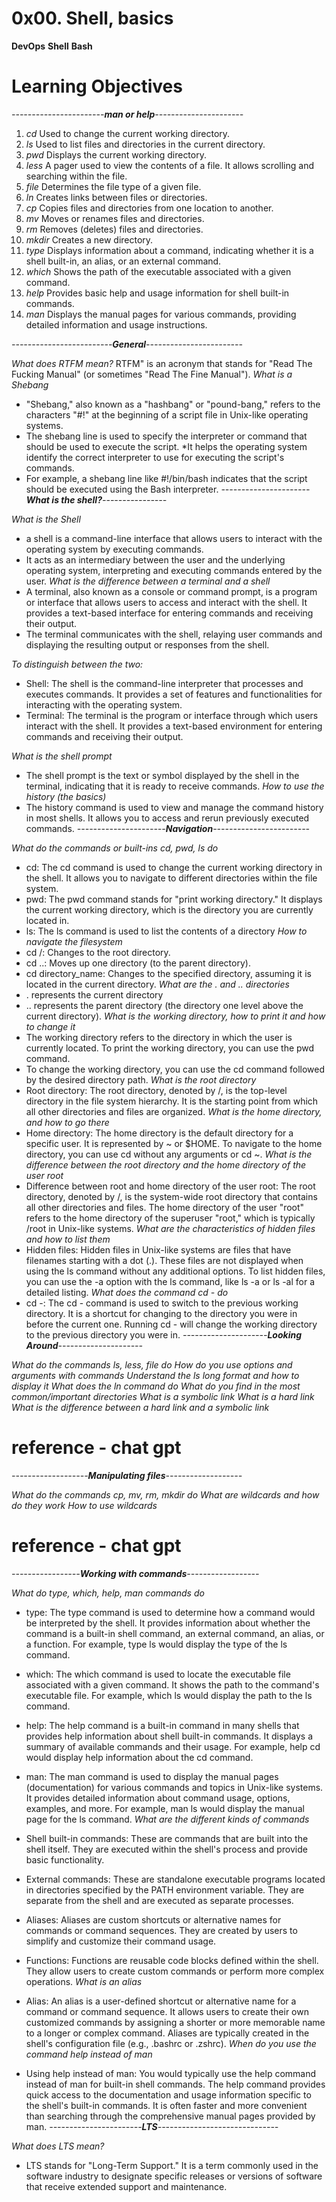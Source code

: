# 0x00. Shell, basics

**DevOps** **Shell** **Bash** 

# Learning Objectives

*-----------------------**man or help**----------------------*

1. *cd* Used to change the current working directory.
2. *ls* Used to list files and directories in the current directory.
3. *pwd* Displays the current working directory.
4. *less* A pager used to view the contents of a file. It allows scrolling and searching within the file.
5. *file* Determines the file type of a given file.
6. *ln* Creates links between files or directories.
7. *cp* Copies files and directories from one location to another.
8. *mv* Moves or renames files and directories.
9. *rm* Removes (deletes) files and directories.
10. *mkdir* Creates a new directory.
11. *type* Displays information about a command, indicating whether it is a shell built-in, an alias, or an external command.
12. *which* Shows the path of the executable associated with a given command.
13. *help* Provides basic help and usage information for shell built-in commands.
14. *man* Displays the manual pages for various commands, providing detailed information and usage instructions.

*-------------------------**General**------------------------*

*What does RTFM mean?*
RTFM" is an acronym that stands for "Read The Fucking Manual" (or sometimes "Read The Fine Manual").
*What is a Shebang*
* "Shebang," also known as a "hashbang" or "pound-bang," refers to the characters "#!" at the beginning of a script file in Unix-like operating systems.
* The shebang line is used to specify the interpreter or command that should be used to execute the script. 
*It helps the operating system identify the correct interpreter to use for executing the script's commands.
* For example, a shebang line like #!/bin/bash indicates that the script should be executed using the Bash interpreter.
*----------------------**What is the shell?**----------------*

*What is the Shell*
* a shell is a command-line interface that allows users to interact with the operating system by executing commands. 
* It acts as an intermediary between the user and the underlying operating system, interpreting and executing commands entered by the user.
*What is the difference between a terminal and a shell*
* A terminal, also known as a console or command prompt, is a program or interface that allows users to access and interact with the shell. It provides a text-based interface for entering commands and receiving their output.
* The terminal communicates with the shell, relaying user commands and displaying the resulting output or responses from the shell.

*To distinguish between the two:*

* Shell: The shell is the command-line interpreter that processes and executes commands. It provides a set of features and functionalities for interacting with the operating system.
* Terminal: The terminal is the program or interface through which users interact with the shell. It provides a text-based environment for entering commands and receiving their output.

*What is the shell prompt*
* The shell prompt is the text or symbol displayed by the shell in the terminal, indicating that it is ready to receive commands.
*How to use the history (the basics)*
* The history command is used to view and manage the command history in most shells. It allows you to access and rerun previously executed commands. 
*----------------------**Navigation**------------------------*

*What do the commands or built-ins cd, pwd, ls do*
* cd: The cd command is used to change the current working directory in the shell. It allows you to navigate to different directories within the file system.
* pwd: The pwd command stands for "print working directory." It displays the current working directory, which is the directory you are currently located in. 
* ls: The ls command is used to list the contents of a directory
*How to navigate the filesystem*
* cd /: Changes to the root directory.
* cd ..: Moves up one directory (to the parent directory).
* cd directory_name: Changes to the specified directory, assuming it is located in the current directory.
*What are the . and .. directories*
*  . represents the current directory 
* .. represents the parent directory (the directory one level above the current directory).
*What is the working directory, how to print it and how to change it*
* The working directory refers to the directory in which the user is currently located. To print the working directory, you can use the pwd command.
*  To change the working directory, you can use the cd command followed by the desired directory path.
*What is the root directory*
* Root directory: The root directory, denoted by /, is the top-level directory in the file system hierarchy. It is the starting point from which all other directories and files are organized.
*What is the home directory, and how to go there*
* Home directory: The home directory is the default directory for a specific user. It is represented by ~ or $HOME. To navigate to the home directory, you can use cd without any arguments or cd ~.
*What is the difference between the root directory and the home directory of the user root*
* Difference between root and home directory of the user root: The root directory, denoted by /, is the system-wide root directory that contains all other directories and files. The home directory of the user "root" refers to the home directory of the superuser "root," which is typically /root in Unix-like systems.
*What are the characteristics of hidden files and how to list them*
* Hidden files: Hidden files in Unix-like systems are files that have filenames starting with a dot (.). These files are not displayed when using the ls command without any additional options. To list hidden files, you can use the -a option with the ls command, like ls -a or ls -al for a detailed listing.
*What does the command cd - do*
* cd -: The cd - command is used to switch to the previous working directory. It is a shortcut for changing to the directory you were in before the current one. Running cd - will change the working directory to the previous directory you were in.
*---------------------**Looking Around**---------------------*

*What do the commands ls, less, file do*
*How do you use options and arguments with commands*
*Understand the ls long format and how to display it*
*What does the ln command do*
*What do you find in the most common/important directories*
*What is a symbolic link*
*What is a hard link*
*What is the difference between a hard link and a symbolic link*

 # reference - chat gpt
*-------------------**Manipulating files**-------------------*


*What do the commands cp, mv, rm, mkdir do*
*What are wildcards and how do they work*
*How to use wildcards*


# reference - chat gpt
*-----------------**Working with commands**------------------*


*What do type, which, help, man commands do*
* type: The type command is used to determine how a command would be interpreted by the shell. It provides information about whether the command is a built-in shell command, an external command, an alias, or a function. For example, type ls would display the type of the ls command.

* which: The which command is used to locate the executable file associated with a given command. It shows the path to the command's executable file. For example, which ls would display the path to the ls command.

* help: The help command is a built-in command in many shells that provides help information about shell built-in commands. It displays a summary of available commands and their usage. For example, help cd would display help information about the cd command.

* man: The man command is used to display the manual pages (documentation) for various commands and topics in Unix-like systems. It provides detailed information about command usage, options, examples, and more. For example, man ls would display the manual page for the ls command.
*What are the different kinds of commands*
* Shell built-in commands: These are commands that are built into the shell itself. They are executed within the shell's process and provide basic functionality.
* External commands: These are standalone executable programs located in directories specified by the PATH environment variable. They are separate from the shell and are executed as separate processes.
* Aliases: Aliases are custom shortcuts or alternative names for commands or command sequences. They are created by users to simplify and customize their command usage.
* Functions: Functions are reusable code blocks defined within the shell. They allow users to create custom commands or perform more complex operations.
*What is an alias*
* Alias: An alias is a user-defined shortcut or alternative name for a command or command sequence. It allows users to create their own customized commands by assigning a shorter or more memorable name to a longer or complex command. Aliases are typically created in the shell's configuration file (e.g., .bashrc or .zshrc).
*When do you use the command help instead of man*
* Using help instead of man: You would typically use the help command instead of man for built-in shell commands. The help command provides quick access to the documentation and usage information specific to the shell's built-in commands. It is often faster and more convenient than searching through the comprehensive manual pages provided by man.
*-----------------------**LTS**------------------------------*


*What does LTS mean?*
* LTS stands for "Long-Term Support." It is a term commonly used in the software industry to designate specific releases or versions of software that receive extended support and maintenance.









